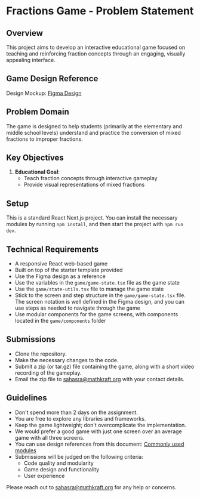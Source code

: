 # Fractions Game - Problem Statement

## Overview
This project aims to develop an interactive educational game focused on teaching and reinforcing fraction concepts through an engaging, visually appealing interface.

## Game Design Reference
Design Mockup: [Figma Design](https://www.figma.com/design/MNBVvPXRRDYXtI8jk9ogzA/Untitled?node-id=0-1&t=wyhaXPzmBdf7RM2n-1)

## Problem Domain
The game is designed to help students (primarily at the elementary and middle school levels) understand and practice the conversion of mixed fractions to improper fractions.

## Key Objectives
1. **Educational Goal**: 
   - Teach fraction concepts through interactive gameplay
   - Provide visual representations of mixed fractions

## Setup
This is a standard React Next.js project. You can install the necessary modules by running `npm install`, and then start the project with `npm run dev`.

## Technical Requirements
- A responsive React web-based game
- Built on top of the starter template provided
- Use the Figma design as a reference
- Use the variables in the `game/game-state.tsx` file as the game state
- Use the `game/state-utils.tsx` file to manage the game state
- Stick to the screen and step structure in the `game/game-state.tsx` file. The screen notation is well defined in the Figma design, and you can use steps as needed to navigate through the game
- Use modular components for the game screens, with components located in the `game/components` folder

## Submissions
- Clone the repository.
- Make the necessary changes to the code.
- Submit a zip (or tar.gz) file containing the game, along with a short video recording of the gameplay.
- Email the zip file to [sahasra@mathkraft.org](mailto:sahasra@mathkraft.org) with your contact details.

## Guidelines
- Don't spend more than 2 days on the assignment.
- You are free to explore any libraries and frameworks.
- Keep the game lightweight; don't overcomplicate the implementation.
- We would prefer a good game with just one screen over an average game with all three screens.
- You can use design references from this document: [Commonly used modules](https://drive.google.com/file/d/1cHely2VYA7HXrjVtYUagfB_XY-70G01k/view?usp=sharing)
- Submissions will be judged on the following criteria:
  - Code quality and modularity
  - Game design and functionality
  - User experience

Please reach out to [sahasra@mathkraft.org](mailto:sahasra@mathkraft.org) for any help or concerns.
